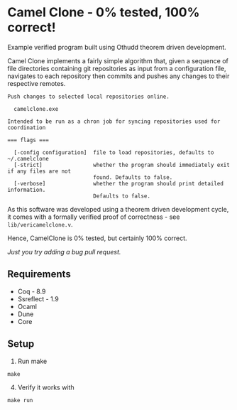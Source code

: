 # Camel Clone - 0% tested, 100% correct!
Example verified program built using Othudd theorem driven development.

Camel Clone implements a fairly simple algorithm that, given a
sequence of file directories containing git repositories as input from
a configuration file, navigates to each repository then commits and
pushes any changes to their respective remotes.

```
Push changes to selected local repositories online.

  camelclone.exe 

Intended to be run as a chron job for syncing repositories used for coordination

=== flags ===

  [-config configuration]  file to load repositories, defaults to ~/.camelclone
  [-strict]                whether the program should immediately exit if any files are not
                           found. Defaults to false.
  [-verbose]               whether the program should print detailed information.
                           Defaults to false.
```


As this software was developed using a theorem driven development
 cycle, it comes with a formally verified proof of correctness - see
 `lib/vericamelclone.v`.

Hence, CamelClone is 0% tested, but certainly 100% correct.

*Just you try adding a bug pull request.*


## Requirements
 - Coq - 8.9
 - Ssreflect - 1.9
 - Ocaml
 - Dune
 - Core

## Setup
1. Run make

```
make
```

4. Verify it works with
```
make run
```

